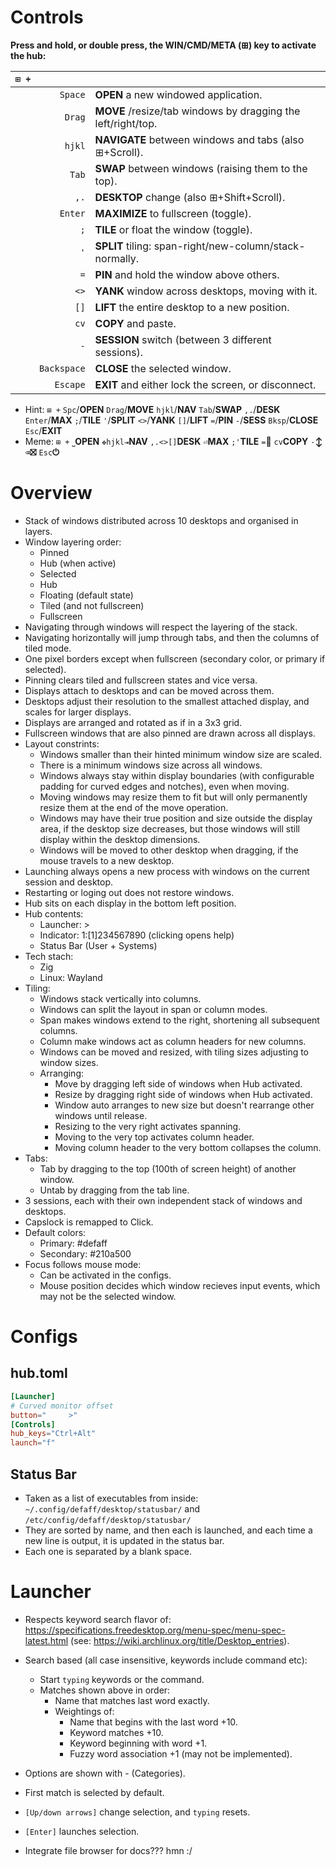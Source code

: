 # Controls

**Press and hold, or double press, the WIN/CMD/META (⊞) key to activate the hub:**

| `⊞ +            ` |  |
| ---: | :--- |
| `Space` | **OPEN** a new windowed application. |
| `Drag` | **MOVE** /resize/tab windows by dragging the left/right/top. |
| `hjkl` | **NAVIGATE** between windows and tabs (also ⊞+Scroll). |
| `Tab` | **SWAP** between windows (raising them to the top). |
| `,.` | **DESKTOP** change (also ⊞+Shift+Scroll). |
| `Enter` | **MAXIMIZE** to fullscreen (toggle). |
| `;` | **TILE** or float the window (toggle). |
| `'` | **SPLIT** tiling: span-right/new-column/stack-normally. |
| `=` | **PIN** and hold the window above others. |
| `<>` | **YANK** window across desktops, moving with it. |
| `[]` | **LIFT** the entire desktop to a new position. |
| `cv` | **COPY** and paste. |
| `-` | **SESSION** switch (between 3 different sessions). |
| `Backspace` | **CLOSE** the selected window. |
| `Escape` | **EXIT** and either lock the screen, or disconnect. |

* Hint: `⊞ +` `Spc`/**OPEN** `Drag`/**MOVE** `hjkl`/**NAV** `Tab`/**SWAP** `,.`/**DESK** `Enter`/**MAX** `;`/**TILE** `'`/**SPLIT** `<>`/**YANK** `[]`/**LIFT** `=`/**PIN** `-`/**SESS** `Bksp`/**CLOSE** `Esc`/**EXIT**
* Meme: `⊞ +` `⎵`**OPEN** `✥hjkl⇥`**NAV** `,.<>[]`**DESK** `⏎`**MAX** `;'`**TILE** `=`**📌** `cv`**COPY** `-`**↕** `⌫`**⛝** `Esc`**⏻**

# Overview

* Stack of windows distributed across 10 desktops and organised in layers.
* Window layering order:
  * Pinned
  * Hub (when active)
  * Selected
  * Hub
  * Floating (default state)
  * Tiled (and not fullscreen)
  * Fullscreen
* Navigating through windows will respect the layering of the stack.
* Navigating horizontally will jump through tabs, and then the columns of tiled mode.
* One pixel borders except when fullscreen (secondary color, or primary if selected).
* Pinning clears tiled and fullscreen states and vice versa.
* Displays attach to desktops and can be moved across them.
* Desktops adjust their resolution to the smallest attached display, and scales for larger displays.
* Displays are arranged and rotated as if in a 3x3 grid.
* Fullscreen windows that are also pinned are drawn across all displays.
* Layout constrints:
  * Windows smaller than their hinted minimum window size are scaled.
  * There is a minimum windows size across all windows.
  * Windows always stay within display boundaries (with configurable padding for curved edges and notches), even when moving.
  * Moving windows may resize them to fit but will only permanently resize them at the end of the move operation.
  * Windows may have their true position and size outside the display area, if the desktop size decreases, but those windows will still display within the desktop dimensions.
  * Windows will be moved to other desktop when dragging, if the mouse travels to a new desktop. 
* Launching always opens a new process with windows on the current session and desktop.
* Restarting or loging out does not restore windows.
* Hub sits on each display in the bottom left position.
* Hub contents:
  * Launcher: >
  * Indicator: 1:[1]234567890 (clicking opens help)
  * Status Bar (User + Systems)
* Tech stach:
  * Zig
  * Linux: Wayland
* Tiling:
  * Windows stack vertically into columns.
  * Windows can split the layout in span or column modes.
  * Span makes windows extend to the right, shortening all subsequent columns.
  * Column make windows act as column headers for new columns.
  * Windows can be moved and resized, with tiling sizes adjusting to window sizes.
  * Arranging:
    * Move by dragging left side of windows when Hub activated.
    * Resize by dragging right side of windows when Hub activated.
    * Window auto arranges to new size but doesn't rearrange other windows until release.
    * Resizing to the very right activates spanning.
    * Moving to the very top activates column header.
    * Moving column header to the very bottom collapses the column.
* Tabs:
  * Tab by dragging to the top (100th of screen height) of another window.
  * Untab by dragging from the tab line.
* 3 sessions, each with their own independent stack of windows and desktops. 
* Capslock is remapped to Click.
* Default colors:
  * Primary: #defaff
  * Secondary: #210a500
* Focus follows mouse mode:
  * Can be activated in the configs.
  * Mouse position decides which window recieves input events, which may not be the selected window.

# Configs

## hub.toml

```toml
[Launcher]
# Curved monitor offset
button="     >"
[Controls]
hub_keys="Ctrl+Alt"
launch="f"
```

## Status Bar

* Taken as a list of executables from inside: `~/.config/defaff/desktop/statusbar/` and `/etc/config/defaff/desktop/statusbar/`
* They are sorted by name, and then each is launched, and each time a new line is output, it is updated in the status bar.
* Each one is separated by a blank space.

# Launcher

* Respects keyword search flavor of:  https://specifications.freedesktop.org/menu-spec/menu-spec-latest.html (see: https://wiki.archlinux.org/title/Desktop_entries).
* Search based (all case insensitive, keywords include command etc):
  * Start `typing` keywords or the command.
  * Matches shown above in order:
    * Name that matches last word exactly.
    * Weightings of:
      * Name that begins with the last word +10.
      * Keyword matches +10.
      * Keyword beginning with word +1.
      * Fuzzy word association +1 (may not be implemented).
* Options are shown with <Name> - <Comment> (Categories).
* First match is selected by default.
* `[Up/down arrows]` change selection, and `typing` resets.
* `[Enter]` launches selection.

* Integrate file browser for docs??? hmn :/
